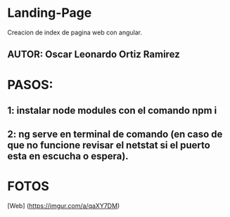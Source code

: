 # Landing-Page
Creacion de index de pagina web con angular.
## AUTOR: Oscar Leonardo Ortiz Ramirez

# PASOS:
## 1: instalar node modules con el comando npm i 
## 2: ng serve en terminal de comando (en caso de que no funcione revisar el netstat si el puerto esta en escucha o espera).

# FOTOS
[Web] (https://imgur.com/a/qaXY7DM)
